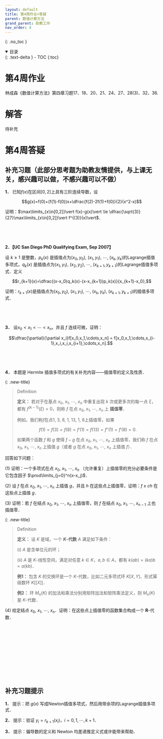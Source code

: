 ```yaml
---
layout: default
title: 第4周作业+答疑
parent: 数值计算方法
grand_parent: 助教工作
nav_order: 4
---
```


{: .no_toc }

<details open markdown="block">
  <summary>
    目录
  </summary>
  {: .text-delta }
- TOC
{:toc}
</details>

# 第4周作业

林成森《数值计算方法》第四章习题17、18、20、21、24、27、28(3)、32、36.


# 解答

待补充


# 第4周答疑

## 补充习题（此部分思考题为助教友情提供，与上课无关，感兴趣可以做，不感兴趣可以不做）

**1．** 已知$f(x)$在区间$[0,2]$上具有三阶连续导数，设

$$g(x)=f(0)+(f(1)-f(0))x+\dfrac{f(2)-2f(1)+f(0)}{2}(x^2-x)$$

证明：$\max\limits_{x\in[0,2]}\vert f(x)-g(x)\vert  \le \dfrac{\sqrt{3}}{27}\max\limits_{x\in[0,2]}\vert f^{(3)}(x)\vert$．

&nbsp;

&nbsp;

**2．【UC San Diego PhD Qualifying Exam, Sep 2007】**

设 $k\ge 1$ 是整数，$p_k(x)$ 是插值点为$(x_0,y_0)$, $(x_1,y_1)$, $\cdots$, $(x_k,y_k)$的Lagrange插值多项式，$q_k(x)$ 是插值点为$(x_1,y_1)$, $(x_2,y_2)$, $\cdots$, $(x_{k+1},y_{k+1})$的Lagrange插值多项式．定义

$$r_{k+1}(x)=\dfrac{(x-x_0)q_k(x)-(x-x_{k+1})p_k(x)}{x_{k+1}-x_0},$$

证明：$r_{k+1}(x)$是插值点为$(x_0,y_0)$, $(x_1,y_1)$, $\cdots$, $(x_k,y_k)$, $(x_{k+1},y_{k+1})$的插值多项式．

&nbsp;

&nbsp;

**3．** 设$x_0 < x_1 < \cdots < x_n$，并且 $f$ 连续可微，证明：

$$\dfrac{\partial}{\partial x_i}f[x_0,x_1,\cdots,x_n] = f[x_0,x_1,\cdots,x_{i-1},x_i,x_i,x_{i+1},\cdots,x_n].$$

&nbsp;

&nbsp;

**4．** 本题是 Hermite 插值多项式的有关补充内容——插值零的定义及性质．

{: .new-title}
> Definition
> 
> **定义：** 若对于在基点 $x_0$, $x_1$, $\cdots$, $x_n$ 中重复出现 $k$ 次或更多次的每一点 $\xi$，都有 $f^{(k-1)}(\xi)=0$，则称 $f$ 在点 $x_0$, $x_1$, $\cdots$, $x_n$ 上 **插值零**．
> 
> 例如，我们称$f$在点1, 3, 8, 1, 13, 1, 8上插值零，如果
> 
> $$f(1)=f(3)=f(8)=f'(1)=f(13)=f''(1)=f'(8)=0.$$
> 
> 如果两个函数 $f$ 和 $g$ 使得 $f-g$ 在点  $x_0$, $x_1$, $\cdots$, $x_n$ 上插值零，我们称 $f$ 在点 $x_0$, $x_1$, $\cdots$, $x_n$ 上插值 $g$（或者 $g$ 在点 $x_0$, $x_1$, $\cdots$, $x_n$ 上插值 $f$）．

回答如下问题：

(1) 证明：一个多项式在点 $x_0$, $x_1$, $\cdots$, $x_n$ （允许重复）上插值零的充分必要条件是它包含因子 $\prod\limits_{j=0}^n(x-x_j)$．

(2) 设 $f$ 在点 $x_0$, $x_1$, $\cdots$, $x_n$ 上插值 $g$，并且 $h$ 在这些点上插值零，证明：$f\pm ch$ 在这些点上插值 $g$．

(3) 证明：若 $f$ 在结点 $x_0$, $x_1$, $\cdots$, $x_n$ 上插值零，则 $f$ 在结点 $x_0$, $x_1$, $\cdots$, $x_{n-1}$ 上也插值零．

{: .new-title}
> Definition
> 
> **定义：** 设 $K$ 是域，一个 **$K$-代数** $A$ 满足如下条件：
>
> (i) $A$ 是含单位元的环；
>
> (ii) $A$ 是 $K$-线性空间，满足对任意 $k\in K$，$a,b\in A$，都有 $k(ab)=(ka)b=a(kb)$．
>
> **例1：** 包含 $K$ 的交换环是一个 $K$-代数，比如二元多项式环 $K[X,Y]$、形式幂级数环 $K[[X]]$．
>
> **例2：** 环 $M_n(K)$ 的加法和乘法分别用矩阵加法和矩阵乘法定义，则 $M_n(K)$ 是 $K$-代数．

(4) 给定结点 $x_0$, $x_1$, $\cdots$, $x_n$．证明：在这些点上插值零的函数集合构成一个 $\mathbf{R}$-代数．

&nbsp;

&nbsp;

&nbsp;

&nbsp;

&nbsp;

&nbsp;

## 补充习题提示

**1．** 提示：把 $g(x)$ 写成Newton插值多项式，然后用带余项的Lagrange插值多项式．

**2．** 提示：验证 $y_i=r_{k+1}(x_i)$，$i=0,1,\cdots,k+1$．

**3．** 提示：偏导数的定义和 Newton 均差递推定义式或许能带来帮助．

